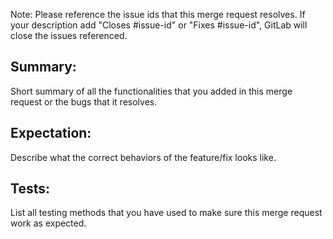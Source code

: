 Note: Please reference the issue ids that this merge request resolves. If your description add "Closes #issue-id" or "Fixes #issue-id", GitLab will close the issues referenced. 

## Summary:
Short summary of all the functionalities that you added in this merge request or the bugs that it resolves. 

## Expectation:
Describe what the correct behaviors of the feature/fix looks like. 

## Tests:
List all testing methods that you have used to make sure this merge request work as expected. 
